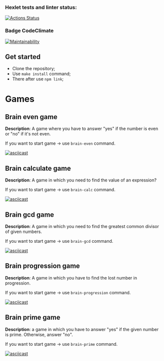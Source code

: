 ### Hexlet tests and linter status:
[![Actions Status](https://github.com/vkaplin/frontend-project-lvl1/workflows/hexlet-check/badge.svg)](https://github.com/vkaplin/frontend-project-lvl1/actions)

### Badge CodeClimate
[![Maintainability](https://codeclimate.com/github/vkaplin/frontend-project-lvl1)](https://codeclimate.com/github/vkaplin/frontend-project-lvl1)


## Get started

- Clone the repository; <br> 
- Use `make install` command; <br>
- There after use `npm link`;<br>

# Games

## Brain even game

**Description**: A game where you have to answer "yes" if the number is even or "no" if it's not even.

If you want to start game -> use `brain-even` command.

[![asciicast](https://asciinema.org/a/hkfacQF58D65eMhNTWchqGfPs.svg)](https://asciinema.org/a/hkfacQF58D65eMhNTWchqGfPs)

## Brain calculate game

**Description**: A game in which you need to find the value of an expression?

If you want to start game -> use `brain-calc` command.

[![asciicast](https://asciinema.org/a/Lfwy7aP7cmWh1getFhFGG0LlM.svg)](https://asciinema.org/a/Lfwy7aP7cmWh1getFhFGG0LlM)

## Brain gcd game

**Description**: A game in which you need to find the greatest common divisor of given numbers.

If you want to start game -> use `brain-gcd` command.

[![asciicast](https://asciinema.org/a/DXxophV9EfwfyFkPB0ZRjFc9u.svg)](https://asciinema.org/a/DXxophV9EfwfyFkPB0ZRjFc9u)

## Brain progression game

**Description**: A game in which you have to find the lost number in progression.

If you want to start game -> use `brain-progression` command.

[![asciicast](https://asciinema.org/a/51wEub7UDcRjpD0QFbRWpbMuB.svg)](https://asciinema.org/a/51wEub7UDcRjpD0QFbRWpbMuB)

## Brain prime game

**Description**: a game in which you have to answer "yes" if the given number is prime. Otherwise, answer "no".

If you want to start game -> use `brain-prime` command.

[![asciicast](https://asciinema.org/a/XV5F85lVqEfSyxbovxAtkwmbe.svg)](https://asciinema.org/a/XV5F85lVqEfSyxbovxAtkwmbe) 
